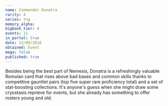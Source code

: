 ```yaml
---
name: Commander Donatra
rarity: 4
series: tng
memory_alpha:
bigbook_tier: 4
events: 11
in_portal: true
date: 12/09/2018
obtained: Event
mega: false
published: true
---
```


Besides being the best part of Nemesis, Donatra is a refreshingly valuable Romulan card that rises above bad bases and common skills thanks to competitive gauntlet pairs (top five super rare proficiency total) and a set of stat-boosting collections. It's anyone's guess when she might draw some cryostasis reprieve for events, but she already has something to offer rosters young and old.
